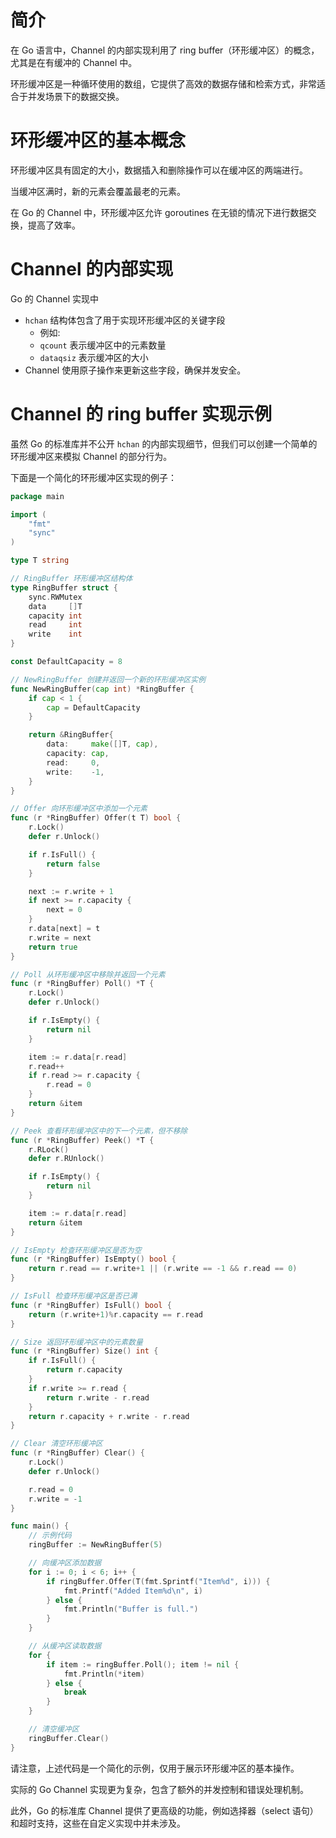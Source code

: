 # 简介

在 Go 语言中，Channel 的内部实现利用了 ring buffer（环形缓冲区）的概念，尤其是在有缓冲的 Channel 中。

环形缓冲区是一种循环使用的数组，它提供了高效的数据存储和检索方式，非常适合于并发场景下的数据交换。

# 环形缓冲区的基本概念

环形缓冲区具有固定的大小，数据插入和删除操作可以在缓冲区的两端进行。

当缓冲区满时，新的元素会覆盖最老的元素。

在 Go 的 Channel 中，环形缓冲区允许 goroutines 在无锁的情况下进行数据交换，提高了效率。

# Channel 的内部实现

Go 的 Channel 实现中

- `hchan` 结构体包含了用于实现环形缓冲区的关键字段
    - 例如:
    - `qcount` 表示缓冲区中的元素数量
    - `dataqsiz` 表示缓冲区的大小
- Channel 使用原子操作来更新这些字段，确保并发安全。

# Channel 的 ring buffer 实现示例

虽然 Go 的标准库并不公开 `hchan` 的内部实现细节，但我们可以创建一个简单的环形缓冲区来模拟 Channel 的部分行为。

下面是一个简化的环形缓冲区实现的例子：

```go
package main

import (
	"fmt"
	"sync"
)

type T string

// RingBuffer 环形缓冲区结构体
type RingBuffer struct {
	sync.RWMutex
	data     []T
	capacity int
	read     int
	write    int
}

const DefaultCapacity = 8

// NewRingBuffer 创建并返回一个新的环形缓冲区实例
func NewRingBuffer(cap int) *RingBuffer {
	if cap < 1 {
		cap = DefaultCapacity
	}

	return &RingBuffer{
		data:     make([]T, cap),
		capacity: cap,
		read:     0,
		write:    -1,
	}
}

// Offer 向环形缓冲区中添加一个元素
func (r *RingBuffer) Offer(t T) bool {
	r.Lock()
	defer r.Unlock()

	if r.IsFull() {
		return false
	}

	next := r.write + 1
	if next >= r.capacity {
		next = 0
	}
	r.data[next] = t
	r.write = next
	return true
}

// Poll 从环形缓冲区中移除并返回一个元素
func (r *RingBuffer) Poll() *T {
	r.Lock()
	defer r.Unlock()

	if r.IsEmpty() {
		return nil
	}

	item := r.data[r.read]
	r.read++
	if r.read >= r.capacity {
		r.read = 0
	}
	return &item
}

// Peek 查看环形缓冲区中的下一个元素，但不移除
func (r *RingBuffer) Peek() *T {
	r.RLock()
	defer r.RUnlock()

	if r.IsEmpty() {
		return nil
	}

	item := r.data[r.read]
	return &item
}

// IsEmpty 检查环形缓冲区是否为空
func (r *RingBuffer) IsEmpty() bool {
	return r.read == r.write+1 || (r.write == -1 && r.read == 0)
}

// IsFull 检查环形缓冲区是否已满
func (r *RingBuffer) IsFull() bool {
	return (r.write+1)%r.capacity == r.read
}

// Size 返回环形缓冲区中的元素数量
func (r *RingBuffer) Size() int {
	if r.IsFull() {
		return r.capacity
	}
	if r.write >= r.read {
		return r.write - r.read
	}
	return r.capacity + r.write - r.read
}

// Clear 清空环形缓冲区
func (r *RingBuffer) Clear() {
	r.Lock()
	defer r.Unlock()

	r.read = 0
	r.write = -1
}

func main() {
	// 示例代码
	ringBuffer := NewRingBuffer(5)

	// 向缓冲区添加数据
	for i := 0; i < 6; i++ {
		if ringBuffer.Offer(T(fmt.Sprintf("Item%d", i))) {
			fmt.Printf("Added Item%d\n", i)
		} else {
			fmt.Println("Buffer is full.")
		}
	}

	// 从缓冲区读取数据
	for {
		if item := ringBuffer.Poll(); item != nil {
			fmt.Println(*item)
		} else {
			break
		}
	}

	// 清空缓冲区
	ringBuffer.Clear()
}
```

请注意，上述代码是一个简化的示例，仅用于展示环形缓冲区的基本操作。

实际的 Go Channel 实现更为复杂，包含了额外的并发控制和错误处理机制。

此外，Go 的标准库 Channel 提供了更高级的功能，例如选择器（select 语句）和超时支持，这些在自定义实现中并未涉及。